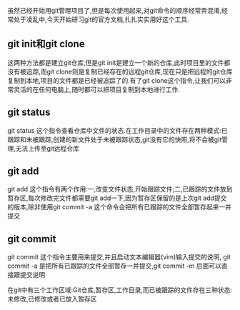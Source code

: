    虽然已经开始用git管理项目了,但是每次使用起来,对git命令的顺序经常弄混淆,经常处于凌乱中,今天开始研习git的官方文档,扎扎实实用好这个工具.
  ## git init和git clone
  这两种方法都是建立git仓库,但是git init是建立一个新的仓库,此时项目里的文件都没有被追踪,而git clone则是复制已经存在的远程git仓库,现在只是把远程的git仓库复制到本地,项目的文件都是已经被追踪了的.有了git clone这个指令,让我们可以非常灵活的在任何电脑上,随时都可以把项目复制到本地进行工作.
  ## git status
  git status 这个指令查看仓库中文件的状态.在工作目录中的文件存在两种模式:已跟踪和未被跟踪,创建的新文件处于未被跟踪状态,git没有它的快照,将不会被git管理,无法上传至git远程仓库
  ## git add 
  git add 这个指令有两个作用:一,改变文件状态,开始跟踪文件;二,已跟踪的文件放到暂存区,每次修改完文件都需要git add一下,因为暂存区保留的是上次git add提交的版本,除非使用git commit -a 这个命令会把所有已跟踪的文件全部暂存起来一并提交
  ## git commit
  git commit 这个指令主要用来提交,并且启动文本编辑器(vim)输入提交的说明, git commit -a 是把所有已跟踪的文件全部暂存一并提交,git commit -m 后面可以直接跟提交说明

在git中有三个工作区域:Git仓库,暂存区,工作目录,而已被跟踪的文件存在三种状态:未修改,已修改或者已放入暂存区

